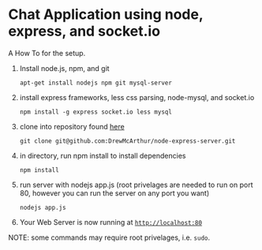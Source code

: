 Chat Application using node, express, and socket.io
===================

A How To for the setup. 

1. Install node.js, npm, and git

    `apt-get install nodejs npm git mysql-server`

2. install express frameworks, less css parsing, node-mysql, and socket.io

    `npm install -g express socket.io less mysql`

3. clone into repository found [here](https://www.github.com/DrewMcArthur/node-express-server)

    `git clone git@github.com:DrewMcArthur/node-express-server.git`

4. in directory, run npm install to install dependencies

    `npm install`

5. run server with nodejs app.js (root privelages are needed to run on port 80, however you can run the server on any port you want)

    `nodejs app.js`

6. Your Web Server is now running at [`http://localhost:80`](http://localhost:80)

NOTE:  some commands may require root privelages, i.e. `sudo`.
